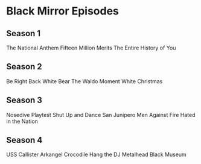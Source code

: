 # Black Mirror Episodes

## Season 1
 The National Anthem
 Fifteen Million Merits
 The Entire History of You

## Season 2
 Be Right Back
 White Bear
 The Waldo Moment
 White Christmas

## Season 3
 Nosedive
 Playtest
 Shut Up and Dance
 San Junipero
 Men Against Fire
 Hated in the Nation

## Season 4
 USS Callister
 Arkangel
 Crocodile
 Hang the DJ
 Metalhead
 Black Museum
